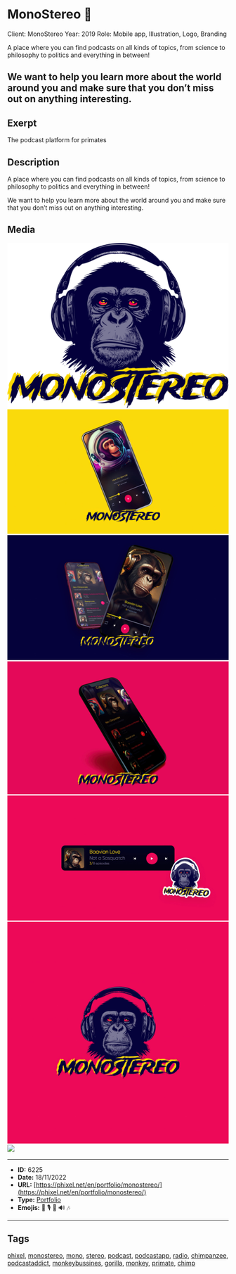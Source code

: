 # MonoStereo 🙉
Client: MonoStereo
Year: 2019
Role: Mobile app, Illustration, Logo, Branding

A place where you can find podcasts on all kinds of topics, from science to philosophy to politics and everything in between!

We want to help you learn more about the world around you and make sure that you don’t miss out on anything interesting.
------------
## Exerpt
The podcast platform for primates
## Description
A place where you can find podcasts on all kinds of topics, from science to philosophy to politics and everything in between!

We want to help you learn more about the world around you and make sure that you don’t miss out on anything interesting.
## Media
<img src="media/04d58242/monostereo-logo.png">
<img src="media/714efd62/monostereo-mockup-01.jpg">
<img src="media/0bb155d2/monostereo-mockup-02.jpg">
<img src="media/27a0a715/monostereo-mockup-03.jpg">
<img src="media/f0298ecb/monostereo-mockup-04.jpg">
<img src="media/ce68ce3a/monostereo.jpg">
<img src="media/d6733980/monostereo.mp4">

------------
- **ID:** 6225
- **Date:** 18/11/2022
- **URL:** [https://phixel.net/en/portfolio/monostereo/](https://phixel.net/en/portfolio/monostereo/)
- **Type:** [Portfolio](#portfolio)
- **Emojis:** 🐒 🎙 🦧 🔊 🎶

------------
## Tags
[phixel](#phixel), [monostereo](#monostereo), [mono](#mono), [stereo](#stereo), [podcast](#podcast), [podcastapp](#podcastapp), [radio](#radio), [chimpanzee](#chimpanzee), [podcastaddict](#podcastaddict), [monkeybussines](#monkeybussines), [gorilla](#gorilla), [monkey](#monkey), [primate](#primate), [chimp](#chimp)
